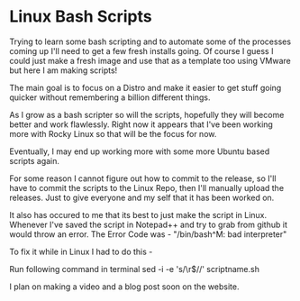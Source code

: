 # Linux Bash Scripts
Trying to learn some bash scripting and to automate some of the processes coming up I'll need to get a few fresh installs going.
Of course I guess I could just make a fresh image and use that as a template too using VMware but here I am making scripts!

The main goal is to focus on a Distro and make it easier to get stuff going quicker without remembering a billion different things.

As I grow as a bash scripter so will the scripts, hopefully they will become better and work flawlessly. Right now it appears that I've been working more with Rocky Linux so that will be the focus for now.

Eventually, I may end up working more with some more Ubuntu based scripts again.

For some reason I cannot figure out how to commit to the release, so I'll have to commit the scripts to the Linux Repo, then I'll manually upload the releases. Just to give everyone and my self that it has been worked on.

It also has occured to me that its best to just make the script in Linux. Whenever I've saved the script in Notepad++ and try to grab from github it would throw an error.
The Error Code was - "/bin/bash^M: bad interpreter"

To fix it while in Linux I had to do this - 

Run following command in terminal
sed -i -e 's/\r$//' scriptname.sh

I plan on making a video and a blog post soon on the website. 
